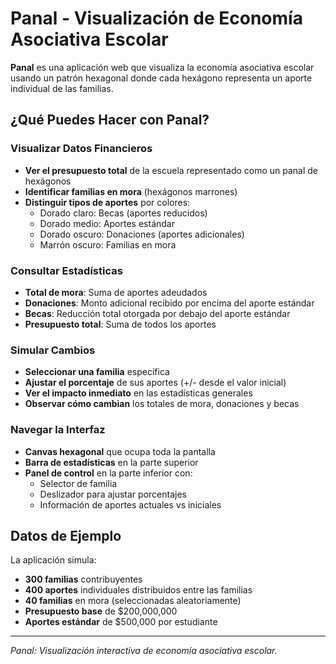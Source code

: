 # Panal - Visualización de Economía Asociativa Escolar

**Panal** es una aplicación web que visualiza la economía asociativa escolar usando un patrón hexagonal donde cada hexágono representa un aporte individual de las familias.

## ¿Qué Puedes Hacer con Panal?

### Visualizar Datos Financieros
- **Ver el presupuesto total** de la escuela representado como un panal de hexágonos
- **Identificar familias en mora** (hexágonos marrones)
- **Distinguir tipos de aportes** por colores:
  - Dorado claro: Becas (aportes reducidos)
  - Dorado medio: Aportes estándar
  - Dorado oscuro: Donaciones (aportes adicionales)
  - Marrón oscuro: Familias en mora

### Consultar Estadísticas
- **Total de mora**: Suma de aportes adeudados
- **Donaciones**: Monto adicional recibido por encima del aporte estándar
- **Becas**: Reducción total otorgada por debajo del aporte estándar
- **Presupuesto total**: Suma de todos los aportes

### Simular Cambios
- **Seleccionar una familia** específica
- **Ajustar el porcentaje** de sus aportes (+/- desde el valor inicial)
- **Ver el impacto inmediato** en las estadísticas generales
- **Observar cómo cambian** los totales de mora, donaciones y becas

### Navegar la Interfaz
- **Canvas hexagonal** que ocupa toda la pantalla
- **Barra de estadísticas** en la parte superior
- **Panel de control** en la parte inferior con:
  - Selector de familia
  - Deslizador para ajustar porcentajes
  - Información de aportes actuales vs iniciales

## Datos de Ejemplo

La aplicación simula:
- **300 familias** contribuyentes
- **400 aportes** individuales distribuidos entre las familias
- **40 familias** en mora (seleccionadas aleatoriamente)
- **Presupuesto base** de $200,000,000
- **Aportes estándar** de $500,000 por estudiante

---

*Panal: Visualización interactiva de economía asociativa escolar.*
